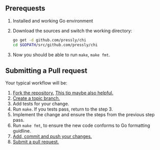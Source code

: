 ## Prerequests

1. Installed and working Go environment
2. Download the sources and switch the working directory:

    ```bash
    go get -d github.com/pressly/chi
    cd $GOPATH/src/github.com/pressly/chi
    ```

3. Now you should be able to run `make`, `make fmt`.

## Submitting a Pull request

Your typical workflow will be:

1. [Fork the repository.][fork] [This tip maybe also helpful.][go-fork-tip]
2. [Create a topic branch.][branch]
3. Add tests for your change.
4. Run `make`. If you tests pass, return to the step 3.
5. Implement the change and ensure the steps from the previous step pass.
6. Run `make fmt`, to ensure the new code conforms to Go formatting guidline.
7. [Add, commit and push your changes.][git-help] 
8. [Submit a pull request.][pull-req]


[go-fork-tip]: http://blog.campoy.cat/2014/03/github-and-go-forking-pull-requests-and.html 
[fork]: https://help.github.com/articles/fork-a-repo
[branch]: http://learn.github.com/p/branching.html
[git-help]: https://guides.github.com
[pull-req]: https://help.github.com/articles/using-pull-requests
